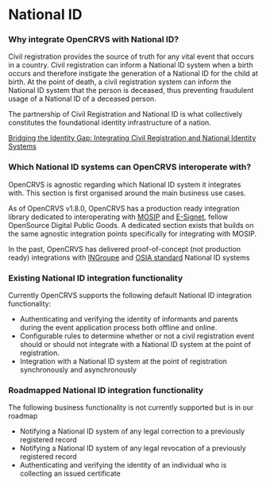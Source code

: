 # National ID

### Why integrate OpenCRVS with National ID?

Civil registration provides the source of truth for any vital event that occurs in a country.  Civil registration can inform a National ID system when a birth occurs and therefore instigate the generation of a National ID for the child at birth.  At the point of death, a civil registration system can inform the National ID system that the person is deceased, thus preventing fraudulent usage of a National ID of a deceased person.

The partnership of Civil Registration and National ID is what collectively constitutes the foundational identity infrastructure of a nation.  &#x20;

[Bridging the Identity Gap: Integrating Civil Registration and National Identity Systems](http://prod-website-903390823.ap-south-1.elb.amazonaws.com/mosip16.9/bridging-the-identity-gap-integrating-civil-registration-and-national-identity-systems)

###

### Which National ID systems can OpenCRVS interoperate with?

OpenCRVS is agnostic regarding which National ID system it integrates with.  This section is first organised around the main business use cases. &#x20;

As of OpenCRVS v1.8.0, OpenCRVS has a production ready integration library dedicated to interoperating with [MOSIP](https://www.mosip.io/) and [E-Signet](https://docs.esignet.io/), fellow OpenSource Digital Public Goods.  A dedicated section exists that builds on the same agnostic integration points specifically for integrating with MOSIP.

In the past, OpenCRVS has delivered proof-of-concept (not production ready) integrations with [INGroupe](https://ingroupe.com/) and [OSIA standard](https://secureidentityalliance.org/osia) National ID systems



### Existing National ID integration functionality

Currently OpenCRVS supports the following default National ID integration functionality:

* Authenticating and verifying the identity of informants and parents during the event application process both offline and online.
* Configurable rules to determine whether or not a civil registration event should or should not integrate with a National ID system at the point of registration.
* Integration with a National ID system at the point of registration synchronously and asynchronously



### Roadmapped National ID integration functionality

The following business functionality is not currently supported but is in our roadmap

* Notifying a National ID system of any legal correction to a previously registered record
* Notifying a National ID system of any legal revocation of a previously registered record
* Authenticating and verifying the identity of an individual who is collecting an issued certificate

